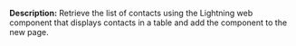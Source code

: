<b>Description:</b>
Retrieve the list of contacts using the Lightning web component that displays contacts in a table and add the component to the new page.
